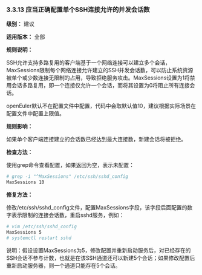 ### 3.3.13 应当正确配置单个SSH连接允许的并发会话数

**级别：** 建议

**适用版本：** 全部

**规则说明：** 

SSH允许支持多路复用的客户端基于一个网络连接可以建立多个会话，MaxSessions限制每个网络连接允许建立的SSH并发会话数，可以防止系统资源被单个或少数连接无限制的占用，导致拒绝服务攻击。MaxSessions设置为1将禁用会话多路复用，即一个连接仅允许一个会话，而将其设置为0将阻止所有连接会话。

openEuler默认不在配置文件中配置，代码中会取默认值10，建议根据实际场景在配置文件中配置上限值。

**规则影响：**

如果单个客户端连接建立的会话数已经达到最大连接数，新建会话将被拒绝。

**检查方法：**

使用grep命令查看配置，如果返回为空，表示未配置：

```bash
# grep -i "^MaxSessions" /etc/ssh/sshd_config
MaxSessions 10
```

**修复方法：**

修改/etc/ssh/sshd_config文件，配置MaxSessions字段，该字段后面配置的数字表示限制的连接会话数，重启sshd服务，例如：

```bash
# vim /etc/ssh/sshd_config
MaxSessions 5
# systemctl restart sshd
```

说明：假设设置MaxSessions为5，修改配置并重新启动服务后，对已经存在的SSH会话不参与计数，也就是在该SSH通道还可以新建5个会话；如果修改配置后重新启动服务器，则一个通道只能存在5个会话。